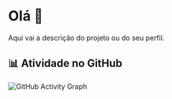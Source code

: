 # Olá 👋

Aqui vai a descrição do projeto ou do seu perfil.

## 📊 Atividade no GitHub

![GitHub Activity Graph](https://github-readme-activity-graph.vercel.app/graph?username=Davi-Melo-Ferreira&radius=16&theme=redical&area=true&order=5&custom_title=Minha%20Atividade)
